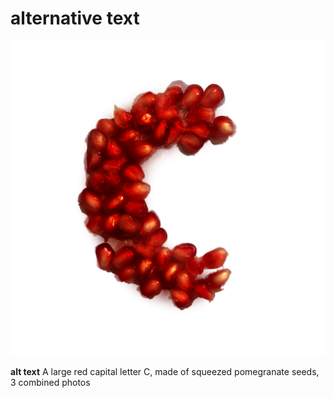 # alternative text

![alternative text.](Letter-C.png)

**alt text** A large red capital letter C, made of squeezed pomegranate seeds, 3 combined photos
